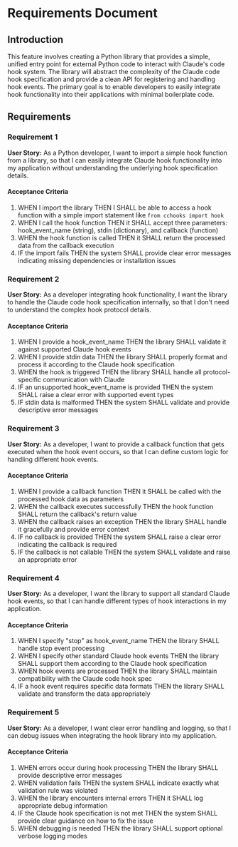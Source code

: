 # Requirements Document

## Introduction

This feature involves creating a Python library that provides a simple, unified entry point for external Python code to interact with Claude's code hook system. The library will abstract the complexity of the Claude code hook specification and provide a clean API for registering and handling hook events. The primary goal is to enable developers to easily integrate hook functionality into their applications with minimal boilerplate code.

## Requirements

### Requirement 1

**User Story:** As a Python developer, I want to import a simple hook function from a library, so that I can easily integrate Claude hook functionality into my application without understanding the underlying hook specification details.

#### Acceptance Criteria

1. WHEN I import the library THEN I SHALL be able to access a hook function with a simple import statement like `from cchooks import hook`
2. WHEN I call the hook function THEN it SHALL accept three parameters: hook_event_name (string), stdin (dictionary), and callback (function)
3. WHEN the hook function is called THEN it SHALL return the processed data from the callback execution
4. IF the import fails THEN the system SHALL provide clear error messages indicating missing dependencies or installation issues

### Requirement 2

**User Story:** As a developer integrating hook functionality, I want the library to handle the Claude code hook specification internally, so that I don't need to understand the complex hook protocol details.

#### Acceptance Criteria

1. WHEN I provide a hook_event_name THEN the library SHALL validate it against supported Claude hook events
2. WHEN I provide stdin data THEN the library SHALL properly format and process it according to the Claude hook specification
3. WHEN the hook is triggered THEN the library SHALL handle all protocol-specific communication with Claude
4. IF an unsupported hook_event_name is provided THEN the system SHALL raise a clear error with supported event types
5. IF stdin data is malformed THEN the system SHALL validate and provide descriptive error messages

### Requirement 3

**User Story:** As a developer, I want to provide a callback function that gets executed when the hook event occurs, so that I can define custom logic for handling different hook events.

#### Acceptance Criteria

1. WHEN I provide a callback function THEN it SHALL be called with the processed hook data as parameters
2. WHEN the callback executes successfully THEN the hook function SHALL return the callback's return value
3. WHEN the callback raises an exception THEN the library SHALL handle it gracefully and provide error context
4. IF no callback is provided THEN the system SHALL raise a clear error indicating the callback is required
5. IF the callback is not callable THEN the system SHALL validate and raise an appropriate error

### Requirement 4

**User Story:** As a developer, I want the library to support all standard Claude hook events, so that I can handle different types of hook interactions in my application.

#### Acceptance Criteria

1. WHEN I specify "stop" as hook_event_name THEN the library SHALL handle stop event processing
2. WHEN I specify other standard Claude hook events THEN the library SHALL support them according to the Claude hook specification
3. WHEN hook events are processed THEN the library SHALL maintain compatibility with the Claude code hook spec
4. IF a hook event requires specific data formats THEN the library SHALL validate and transform the data appropriately

### Requirement 5

**User Story:** As a developer, I want clear error handling and logging, so that I can debug issues when integrating the hook library into my application.

#### Acceptance Criteria

1. WHEN errors occur during hook processing THEN the library SHALL provide descriptive error messages
2. WHEN validation fails THEN the system SHALL indicate exactly what validation rule was violated
3. WHEN the library encounters internal errors THEN it SHALL log appropriate debug information
4. IF the Claude hook specification is not met THEN the system SHALL provide clear guidance on how to fix the issue
5. WHEN debugging is needed THEN the library SHALL support optional verbose logging modes